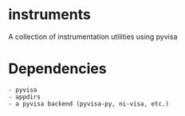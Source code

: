# instruments

A collection of instrumentation utilities using pyvisa

# Dependencies

    - pyvisa
    - appdirs
    - a pyvisa backend (pyvisa-py, ni-visa, etc.)

